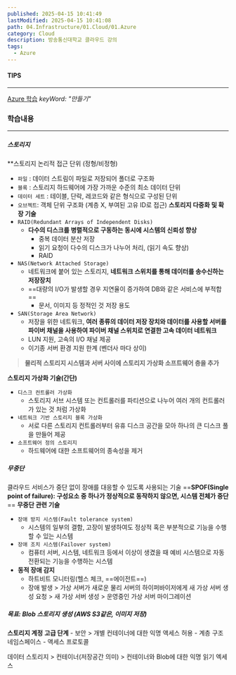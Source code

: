 ```yaml
---
published: 2025-04-15 10:41:49
lastModified: 2025-04-15 10:41:08
path: 04.Infrastructure/01.Cloud/01.Azure
category: Cloud
description: 방송통신대학교 클라우드 강의
tags:
  - Azure
---
```

#### TIPS
---
[Azure 학습](https://learn.microsoft.com/ko-kr/training/azure/) _keyWord: "만들기"_
### 학습내용
---
##### 스토리지
**스토리지 논리적 접근 단위 (정형/비정형)
- `파일` : 데이터 스트림이 파일로 저장되어 폴더로 구조화
- `블록` : 스토리지 하드웨어에 가장 가까운 수준의 최소 데이터 단위
- `데이터 세트` : 테이블, 단락, 레코드와 같은 형식으로 구성된 단위
- `오브젝트`: 객체 단위 구조화 (계층 X, 부여된 고유 ID로 접근)
**스토리지 다중화 및 확장 기술**
- `RAID(Redundant Arrays of Independent Disks)`
	- **다수의 디스크를 병렬적으로 구동하는 동시에 시스템의 신뢰성 향상**
		- 중복 데이터 분산 저장
		- 읽기 요청이 다수의 디스크가 나누어 처리, (읽기 속도 향상)
		- RAID
- `NAS(Network Attached Storage)`
	- 네트워크에 붙어 있는 스토리지, **네트워크 스위치를 통해 데이터를 송수신하는 저장장치**
	- ==대량의 I/O가 발생할 경우 지연율이 증가하여 DB와 같은 서비스에 부적합==
		- 문서, 이미지 등 정적인 것 저장 용도
- `SAN(Storage Area Network)`
	- 저장을 위한 네트워크, **여러 종류의 데이터 저장 장치와 데이터를 사용할 서버를 파이버 채널을 사용하여 파이버 채널 스위치로 연결한 고속 데이터 네트워크**
	- LUN 지원, 고속의 I/O 채널 제공
	- 이기종 서버 환경 지원 한계 (벤더사 마다 상이)
> **물리적 스토리지 시스템과 서버 사이에 스토리지 가상화 소프트웨어 층을 추가**

**스토리지 가상화 기술(간단)**
- `디스크 컨트롤러 가상화`
	- 스토리지 서브 시스템 또는 컨트롤러를 파티션으로 나누어 여러 개의 컨트롤러가 있는 것 처럼 가상화
- `네트워크 기반 스토리지 블록 가상화`
	- 서로 다른 스토리지 컨트롤러부터 유휴 디스크 공간을 모아 하나의 큰 디스크 풀을 만들어 제공
- `소프트웨어 정의 스토리지`
	- 하드웨어에 대한 소프트웨어의 종속성을 제거
##### 무중단
클라우드 서비스가 중단 없이 장애를 대응할 수 있도록 사용되는 기술
==**SPOF(Single point of failure): 구성요소 중 하나가 정상적으로 동작하지 않으면, 시스템 전체가 중단**==
**무중단 관련 기술**
- `장애 방지 시스템(Fault tolerance system)`
	- 시스템의 일부의 결함, 고장이 발생하여도 정상적 혹은 부분적으로 기능을 수행할 수 있는 시스템
- `장애 조치 시스템(Failover system)`
	- 컴퓨터 서버, 시스템, 네트워크 등에서 이상이 생겼을 때 예비 시스템으로 자동 전환되는 기능을 수행하는 시스템
- **동적 장애 감지**
	- 하트비트 모니터링(헬스 체크, ==에이전트==)
	- 장애 발생 > 가상 서버가 새로운 물리 서버의 하이퍼바이저에게 새 가상 서버 생성 요청 > 새 가상 서버 생성 > 운영중인 가상 서버 마이그레이션
##### 목표: Blob 스토리지 생성 (AWS S3같은, 이미지 저장)
**스토리지 계정** 
	**고급 단계**
	- 보안 > 개별 컨테이너에 대한 익명 액세스 허용
	- 계층 구조 네임스페이스
	- 액세스 프로토콜

데이터 스토리지 > 컨테이너(저장공간 의미) > 컨테이너와 Blob에 대한 익명 읽기 엑세스
